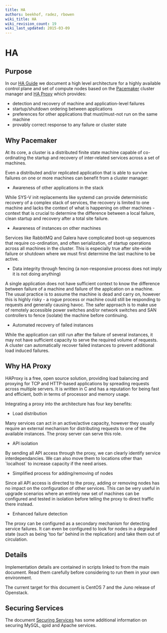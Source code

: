 ```yaml
---
title: HA
authors: beekhof, radez, rbowen
wiki_title: HA
wiki_revision_count: 19
wiki_last_updated: 2015-03-09
---
```


# HA

## Purpose

In our [HA Guide](https://github.com/beekhof/osp-ha-deploy/blob/master/ha-openstack.md|Openstack) we document a high level architecture for a highly available control plane and set of compute nodes based on the [Pacemaker](http://clusterlabs.org) cluster manager and [HA Proxy](http://www.haproxy.org) which provides:

*   detection and recovery of machine and application-level failures
*   startup/shutdown ordering between applications
*   preferences for other applications that must/must-not run on the same machine
*   provably correct response to any failure or cluster state

## Why Pacemaker

At its core, a cluster is a distributed finite state machine capable of co-ordinating the startup and recovery of inter-related services across a set of machines.

Even a distributed and/or replicated application that is able to survive failures on one or more machines can benefit from a cluster manager:

*   Awareness of other applications in the stack

While SYS-V init replacements like systemd can provide deterministic recovery of a complex stack of services, the recovery is limited to one machine and lacks the context of what is happening on other machines - context that is crucial to determine the difference between a local failure, clean startup and recovery after a total site failure.

*   Awareness of instances on other machines

Services like RabbitMQ and Galera have complicated boot-up sequences that require co-ordination, and often serialization, of startup operations across all machines in the cluster. This is especially true after site-wide failure or shutdown where we must first determine the last machine to be active.

*   Data integrity through fencing (a non-responsive process does not imply it is not doing anything)

A single application does not have sufficient context to know the difference between failure of a machine and failure of the applcation on a machine. The usual practice is to assume the machine is dead and carry on, however this is highly risky - a rogue process or machine could still be responding to requests and generally causing havoc. The safer approach is to make use of remotely accessible power switches and/or network switches and SAN controllers to fence (isolate) the machine before continuing.

*   Automated recovery of failed instances

While the application can still run after the failure of several instances, it may not have sufficient capacity to serve the required volume of requests. A cluster can automatically recover failed instances to prevent additional load induced failures.

## Why HA Proxy

HAProxy is a free, open source solution, providing load balancing and proxying for TCP and HTTP-based applications by spreading requests across multiple servers. It is written in C and has a reputation for being fast and efficient, both in terms of processor and memory usage.

Integrating a proxy into the architecture has four key benefits:

*   Load distribution

Many services can act in an active/active capacity, however they usually require an external mechanism for distributing requests to one of the available instances. The proxy server can serve this role.

*   API isolation

By sending all API access through the proxy, we can clearly identify service interdependancies. We can also move them to locations other than \`localhost\` to increase capacity if the need arises.

*   Simplified process for adding/removing of nodes

Since all API access is directed to the proxy, adding or removing nodes has no impact on the configuration of other services. This can be very useful in upgrade scenarios where an entirely new set of machines can be configured and tested in isolation before telling the proxy to direct traffic there instead.

*   Enhanced failure detection

The proxy can be configured as a secondary mechanism for detecting service failures. It can even be configured to look for nodes in a degraded state (such as being 'too far' behind in the replication) and take them out of circulation.

## Details

Implementation details are contained in scripts linked to from the main document. Read them carefully before considering to run them in your own environment.

The current target for this document is CentOS 7 and the Juno release of Openstack.

## Securing Services

The document [ Securing Services](Securing_Services) has some additional information on securing MySQL, qpid and Apache services.
